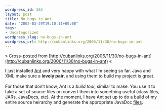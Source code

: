 ```yaml
--- 
wordpress_id: 364
layout: post
title: No bugs in Ant
date: "2002-03-29T19:10:11+00:00"
tags: 
- Uncategorized
wordpress_slug: no-bugs-in-ant
wordpress_url: http://cubanlinks.org/2006/11/30/no-bugs-in-ant
---
```

&raquo; Cross-posted from [http://cubanlinks.org/2006/11/30/no-bugs-in-ant](http://cubanlinks.org/2006/11/30/no-bugs-in-ant) &laquo;

<p>I just installed <a href="http://jakarta.apache.org/ant">Ant</a> and very happy with what I&#8217;m seeing so far.  Java and <span class="caps">XML</span> make sure a <b>lovely pair</b>, and using them to build my project is great.
<br/><br/>
For those that don&#8217;t know, Ant is a <em>build tool</em>, similar to make.  You use it to take a set of source files on convert them into something useful (class files, JARs, JavaDocs, etc).  At the moment, I have Ant set up to do a build of my entire source heirarchy and generate the appropriate JavaDoc <a href="/api">files</a>.</p>
